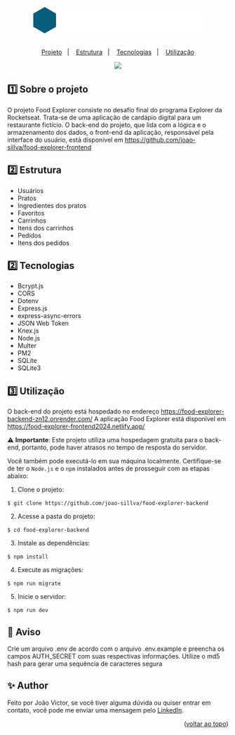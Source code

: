 <a name="readme-top"></a>

<div align="center">
  <img src=".github/brand.svg">

  <br>
  <br>

  <p>
    <a href="#-projeto">Projeto</a>&nbsp;&nbsp;&nbsp;|&nbsp;&nbsp;&nbsp;
    <a href="#-estrutura">Estrutura</a>&nbsp;&nbsp;&nbsp;|&nbsp;&nbsp;&nbsp;
    <a href="#-tecnologisa">Tecnologias</a>&nbsp;&nbsp;&nbsp;|&nbsp;&nbsp;&nbsp;
    <a href="#-utilização">Utilização</a>
  </p>
  
  <a href="#-license">
    <img src="https://img.shields.io/static/v1?label=license&message=MIT&color=348BA7&labelColor=000000">
  </a>
</div>

## 1️⃣ Sobre o projeto

O projeto Food Explorer consiste no desafio final do programa Explorer da Rocketseat. Trata-se de uma aplicação de cardápio digital para um restaurante fictício. O back-end do projeto, que lida com a lógica e o armazenamento dos dados, o front-end da aplicação, responsável pela interface do usuário, está disponível em https://github.com/joao-sillva/food-explorer-frontend

## 2️⃣ Estrutura
* Usuários
* Pratos
* Ingredientes dos pratos
* Favoritos
* Carrinhos
* Itens dos carrinhos
* Pedidos
* Itens dos pedidos

## 2️⃣ Tecnologias

- Bcrypt.js
- CORS
- Dotenv
- Express.js
- express-async-errors
- JSON Web Token
- Knex.js
- Node.js
- Multer
- PM2
- SQLite
- SQLite3

## 3️⃣ Utilização
O back-end do projeto está hospedado no endereço https://food-explorer-backend-zn12.onrender.com/ A aplicação Food Explorer está disponível em https://food-explorer-frontend2024.netlify.app/

⚠️ **Importante**: Este projeto utiliza uma hospedagem gratuita para o back-end, portanto, pode haver atrasos no tempo de resposta do servidor.

Você também pode executá-lo em sua máquina localmente. Certifique-se de ter o ``Node.js`` e o ``npm`` instalados antes de prosseguir com as etapas abaixo:

1. Clone o projeto:

```
$ git clone https://github.com/joao-sillva/food-explorer-backend
```

2. Acesse a pasta do projeto:

```
$ cd food-explorer-backend
```

3. Instale as dependências:

```
$ npm install
```

4. Execute as migrações:

```
$ npm run migrate
```

5. Inicie o servidor:

```
$ npm run dev
```

## 📢 Aviso
Crie um arquivo .env de acordo com o arquivo .env.example e preencha os campos AUTH_SECRET com suas respectivas informações. Utilize o md5 hash para gerar uma sequência de caracteres segura

## ✨ Author
Feito por João Victor, se você tiver alguma dúvida ou quiser entrar em contato, você pode me enviar uma mensagem pelo
[LinkedIn](https://www.linkedin.com/in/joao-sillva/).

<p align="right">(<a href="#readme-top">voltar ao topo</a>)</p>